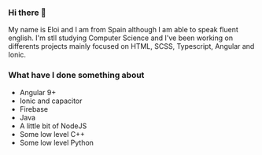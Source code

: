 ### Hi there 👋
My name is Eloi and I am from Spain although I am able to speak fluent english.
I'm stll studying Computer Science and I've been working on differents projects mainly focused on HTML, SCSS, Typescript, Angular and Ionic. 

### What have I done something about
- Angular 9+
- Ionic and capacitor
- Firebase
- Java
- A little bit of NodeJS
- Some low level C++
- Some low level Python

<!--
**Elcris1/Elcris1** is a ✨ _special_ ✨ repository because its `README.md` (this file) appears on your GitHub profile.

Here are some ideas to get you started:

- 🔭 I’m currently working on ...
- 🌱 I’m currently learning ...
- 👯 I’m looking to collaborate on ...
- 🤔 I’m looking for help with ...
- 💬 Ask me about ...
- 📫 How to reach me: ...
- 😄 Pronouns: ...
- ⚡ Fun fact: ...
-->
